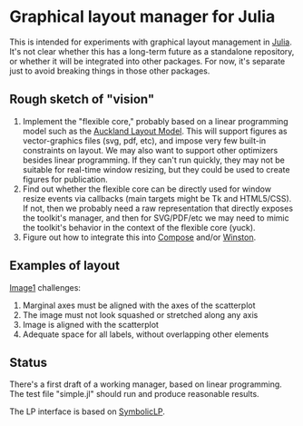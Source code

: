 # Graphical layout manager for Julia

This is intended for experiments with graphical layout management in [Julia][Julia]. It's not clear whether this has a long-term future as a standalone repository, or whether it will be integrated into other packages. For now, it's separate just to avoid breaking things in those other packages.

## Rough sketch of "vision"

1. Implement the "flexible core," probably based on a linear programming model such as the [Auckland Layout Model][ALM]. This will support figures as vector-graphics files (svg, pdf, etc), and impose very few built-in constraints on layout. We may also want to support other optimizers besides linear programming. If they can't run quickly, they may not be suitable for real-time window resizing, but they could be used to create figures for publication.
2. Find out whether the flexible core can be directly used for window resize events via callbacks (main targets might be Tk and HTML5/CSS). If not, then we probably need a raw representation that directly exposes the toolkit's manager, and then for SVG/PDF/etc we may need to mimic the toolkit's behavior in the context of the flexible core (yuck).
3. Figure out how to integrate this into [Compose][Compose] and/or [Winston][Winston].

## Examples of layout

[Image1](http://postimage.org/image/s6pskvknf/) challenges:

1. Marginal axes must be aligned with the axes of the scatterplot
2. The image must not look squashed or stretched along any axis
3. Image is aligned with the scatterplot
4. Adequate space for all labels, without overlapping other elements

## Status

There's a first draft of a working manager, based on linear programming. The test file "simple.jl" should run and produce reasonable results.

The LP interface is based on [SymbolicLP](https://github.com/timholy/SymbolicLP.jl).

[Julia]: http://julialang.org "Julia"
[Compose]: https://github.com/dcjones/Compose.jl
[ALM]: https://www.cs.auckland.ac.nz/courses/compsci705s2c/lectures/geraldpapers/reading1_LutterothStrandhWeber.pdf
[Winston]: https://github.com/nolta/Winston.jl
